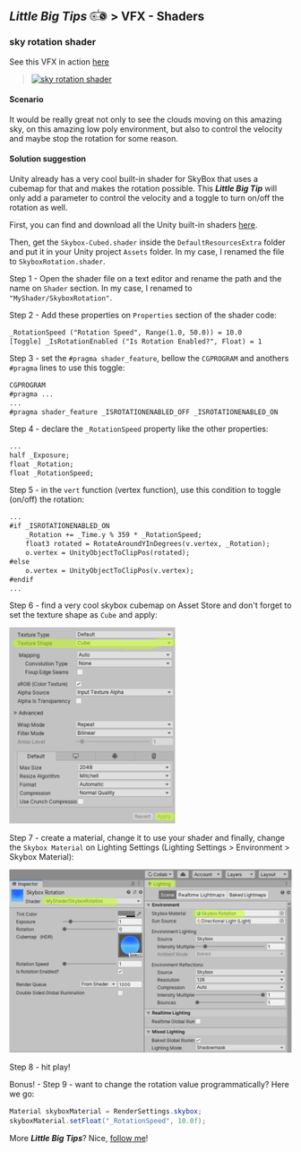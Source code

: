 ## _**Little Big Tips**_ ![Joystick](https://raw.githubusercontent.com/alissin/alissin.github.io/master/images/joystick.png) > VFX - Shaders

### sky rotation shader

See this VFX in action [here](https://youtu.be/RaVctatXrXM)

> <a href="https://youtu.be/RaVctatXrXM" target="_blank"><img src="https://img.youtube.com/vi/RaVctatXrXM/0.jpg" alt="sky rotation shader" /></a>

#### Scenario
It would be really great not only to see the clouds moving on this amazing sky, on this amazing low poly environment, but also to control the velocity and maybe stop the rotation for some reason.

#### Solution suggestion
Unity already has a very cool built-in shader for SkyBox that uses a cubemap for that and makes the rotation possible. This _**Little Big Tip**_ will only add a parameter to control the velocity and a toggle to turn on/off the rotation as well.

First, you can find and download all the Unity built-in shaders [here](https://unity3d.com/get-unity/download/archive).

Then, get the `Skybox-Cubed.shader` inside the `DefaultResourcesExtra` folder and put it in your Unity project `Assets` folder. In my case, I renamed the file to `SkyboxRotation.shader`.

Step 1 - Open the shader file on a text editor and rename the path and the name on `Shader` section. In my case, I renamed to `"MyShader/SkyboxRotation"`.

Step 2 - Add these properties on `Properties` section of the shader code:

```
_RotationSpeed ("Rotation Speed", Range(1.0, 50.0)) = 10.0
[Toggle] _IsRotationEnabled ("Is Rotation Enabled?", Float) = 1
```

Step 3 - set the `#pragma shader_feature`, bellow the `CGPROGRAM` and anothers `#pragma` lines to use this toggle:

```
CGPROGRAM
#pragma ...
...
#pragma shader_feature _ISROTATIONENABLED_OFF _ISROTATIONENABLED_ON
```

Step 4 - declare the `_RotationSpeed` property like the other properties:

```
...
half _Exposure;
float _Rotation;
float _RotationSpeed;
```

Step 5 - in the `vert` function (vertex function), use this condition to toggle (on/off) the rotation:

```
...
#if _ISROTATIONENABLED_ON
    _Rotation += _Time.y % 359 * _RotationSpeed;
    float3 rotated = RotateAroundYInDegrees(v.vertex, _Rotation);
    o.vertex = UnityObjectToClipPos(rotated);
#else
    o.vertex = UnityObjectToClipPos(v.vertex);
#endif
...
```

Step 6 - find a very cool skybox cubemap on Asset Store and don't forget to set the texture shape as `Cube` and apply:

![cubemap-texture](./cubemap-texture.png)

Step 7 - create a material, change it to use your shader and finally, change the `Skybox Material` on Lighting Settings (Lighting Settings > Environment > Skybox Material):

![material_lighting-settings](./material_lighting-settings.png)

Step 8 - hit play!

Bonus! - Step 9 - want to change the rotation value programmatically? Here we go:

```csharp
Material skyboxMaterial = RenderSettings.skybox;
skyboxMaterial.setFloat("_RotationSpeed", 10.0f);
```

More _**Little Big Tips**_? Nice, [follow me](https://github.com/alissin/little-big-tips)!